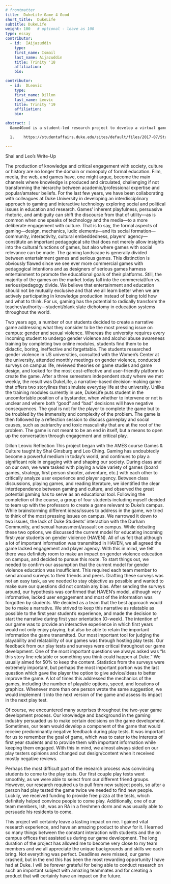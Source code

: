 ```yaml
---
# frontmatter
title:  DukeLife Game 4 Good
short_title:  DukeLife 
subtitle: DukeLife 
weight: 100   # optional - leave as 100
type: essay
contributor:
  - id:  IAijazuddin 
    type: 
    first_name: Ismail 
    last_name: Aijazuddin 
    title: Trinity '18
    affiliation: 
    bio: 

contributor:
  - id:  DLeovic 
    type: 
    first_name: Dillon  
    last_name: Leovic 
    title: Trinity '19
    affiliation: 
    bio: 

abstract: |
  Game4Good is a student-led research project to develop a virtual game that battles gender violence among college students. The team is designing an intervention that empowers students to identify and challenge the cultural norms and behaviors that enable sexual misconduct, and to intervene in situations of danger. The project began with exploration of game design principles in the course Games & Culture Politics, Pleasure and Pedagogy in Fall 2016. This was combined with a review of research into on-campus gender violence and existing interventions. The most pervasive shortfall the team identified in these systems was their didactic method, which generally did not maintain participant engagement. In response to this, the team began to explore model games and mechanics most likely to engage participants and create empathy for victims and bystanders. In the three semesters since, the team has developed a narrative-based decision-making game, DukeLife, that places the player in the position of an entering first-year student at Duke University. The player navigates nuanced situations on campus through the first three months of their first year – recognized as the period in which students are most likely to face sexual violence.1 We have refined the intervention in response to insights from playtests with around 100 students, and continue to adapt the game through collaboration with partnering organizations such as the Duke University Women’s Center.

  1.	https://studentaffairs.duke.edu/sites/default/files/2017-07/Student_Experience_Survey_1.pdf

---
```


Shai and Leo’s Write-Up

The production of knowledge and critical engagement with society, culture or history are no longer the domain or monopoly of formal education. Film, media, the web, and games have, one might argue, become the main channels where knowledge is produced and circulated, challenging if not transforming the hierarchy between academic/professional expertise and popular/amateur beliefs. For the last few years, we have been collaborating with colleagues at Duke University in developing an interdisciplinary approach to gaming and interactive technology exploring social and political issues in education and research. Games’ inherent playfulness, persuasive rhetoric, and ambiguity can shift the discourse from that of utility—as is common when one speaks of technology and the media—to a more deliberate engagement with culture. That is to say, the formal aspects of gaming—design, mechanics, ludic elements—and its social formation—community, interactivity, cultural embeddedness, players’ agency—constitute an important pedagogical site that does not merely allow insights into the cultural functions of games, but also where games with social relevance can be made. The gaming landscape is generally divided between entertainment games and serious games. This distinction is obviously flawed since we see ever more commercial games with pedagogical intentions and as designers of serious games harness entertainment to promote the educational goals of their platforms. Still, the majority of the games on the market today fall into the commercial/fun vs. serious/pedagogy divide. We believe that entertainment and education should not be mutually exclusive and that we all learn better when we are actively participating in knowledge production instead of being told how and what to think. For us, gaming has the potential to radically transform the teacher/authority—student/blank slate dichotomy in education systems throughout the world.  

Two years ago, a number of our students decided to create a narrative game addressing what they consider to be the most pressing issue on campus: gender and sexual violence. Whereas the university requires every incoming student to undergo gender violence and alcohol abuse awareness training by completing two online modules, students find them to be didactic, boring, ineffective and forgettable. The students researched gender violence in US universities, consulted with the Women’s Center at the university, attended monthly meetings on gender violence, conducted surveys on campus life, reviewed theories on game studies and game design, and looked for the most cost-effective and user-friendly platform to create the game. After a three semesters independent study where we met weekly, the result was DukeLife, a narrative-based decision-making game that offers two storylines that simulate everyday life at the university. Unlike the training modules currently in use, DukeLife puts student in the uncomfortable position of a bystander, when whether to intervene or not is unclear and where both “good” and “bad” decisions will have negative consequences. The goal is not for the player to complete the game but to be troubled by the immensity and complexity of the problem. The game is then followed by a reflection session to discuss gameplay and social causes, such as patriarchy and toxic masculinity that are at the root of the problem. The game is not meant to be an end in itself, but a means to open up the conversation through engagement and critical play.

Dillon Leovic Reflection
This project began with the AMES course Games & Culture taught by Shai Ginsburg and Leo Ching. Gaming has undoubtedly become a powerful medium in today’s world, and continues to play a significant role in engaging with and shaping our society. During class and on our own, we were tasked with playing a wide variety of games (board games, strategy, first person shooter, adventure, etc.) with each other to critically analyze user experience and player agency. Between class discussions, playing games, and reading literature, we identified the clear interdependence between gaming and culture, and observed the great potential gaming has to serve as an educational tool.
Following the completion of the course, a group of four students including myself decided to team up with the professors to create a game relevant to Duke’s campus. While brainstorming different ideas/issues to address in the game, we tried to think of the most pressing issues on campus. We narrowed it down to two issues, the lack of Duke Students’ interaction with the Durham Community, and sexual harassment/assault on campus. While debating these two options, we discussed the current model for educating incoming first-year students on gender violence (HAVEN). All of us felt that although a lot of important information was transmitted in HAVEN, we all agreed the game lacked engagement and player agency. With this in mind, we felt there was definitely room to make an impact on gender violence education on campus, and decided to pursue this route.
To start things out, we needed to confirm our assumption that the current model for gender violence education was insufficient. This required each team member to send around surveys to their friends and peers. Drafting these surveys was not an easy task, as we needed to stay objective as possible and wanted to make sure our questions did not contain any bias. After sending the surveys around, our hypothesis was confirmed that HAVEN’s model, although very informative, lacked user engagement and most of the information was forgotten by students.
We decided as a team that the best approach would be to make a narrative. We strived to keep this narrative as relatable as possible to the first year student’s experience, and made the decision to start the narrative during first year orientation (O-week). The intention of our game was to provide an interactive experience in which first years would not only enjoy playing, but also be able to retain the important information the game transmitted. Our most important tool for judging the playability and relatability of our games was through hosting play tests.
Our feedback from our play tests and surveys were critical throughout our game development. One of the most important questions we always asked was “Is this story line relatable or something you think could happen at Duke.” We usually aimed for 50% to keep the content. Statistics from the surveys were extremely important, but perhaps the most important portion was the last question which gave the player the option to give advice/ideas to better improve the game. A lot of times this addressed the mechanics of the games, including the number of playable options, speed, and locations of graphics. Whenever more than one person wrote the same suggestion, we would implement it into the next version of the game and assess its impact in the next play test. 

Of course, we encountered many surprises throughout the two-year game development process. Our knowledge and background in the gaming industry persuaded us to make certain decisions on the game development. Sometimes, our team would develop a component of the game that would receive predominantly negative feedback during play tests. It was important for us to remember the goal of game, which was to cater to the interests of first year students and to provide them with important information while keeping them engaged. With this in mind, we almost always sided on our play testers opinions and changed out design/content when it received mostly negative reviews.

Perhaps the most difficult part of the research process was convincing students to come to the play tests. Our first couple play tests went smoothly, as we were able to select from our different friend groups. However, our research required us to pull from new subject pools, so after a person had play tested the game twice we needed to find new people. Luckily, we received funding to provide free pizza at the tests, which definitely helped convince people to come play. Additionally, one of our team members, Ish, was an RA in a freshmen dorm and was usually able to persuade his residents to come.

This project will certainly leave a lasting impact on me. I gained vital research experience, and have an amazing product to show for it. I learned so many things between the constant interaction with students and the on campus offices that assisted us during our game development. The long duration of the project has allowed me to become very close to my team members and we all appreciate the unique backgrounds and skills we each bring. Not everything was perfect. Deadlines were missed, our game crashed, but in the end this has been the most rewarding opportunity I have had at Duke. I will be forever grateful for being able to conduct research on such an important subject with amazing teammates and for creating a product that will certainly have an impact on the future.



